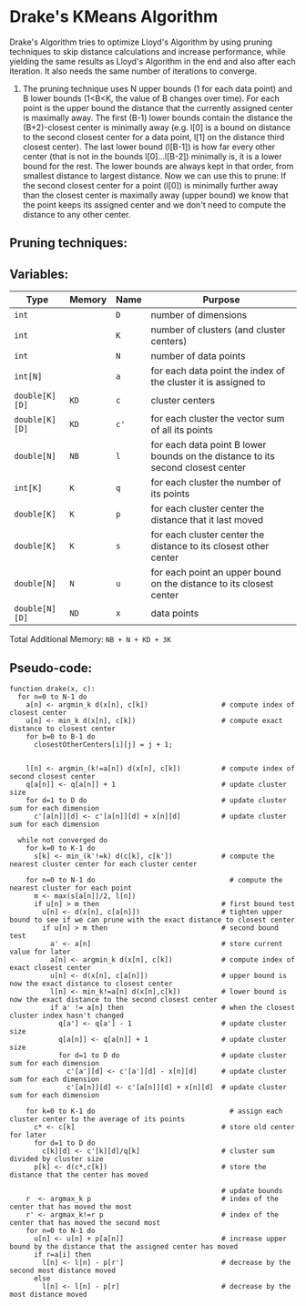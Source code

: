 # Drake's KMeans Algorithm

Drake's Algorithm tries to optimize Lloyd's Algorithm by using pruning techniques to skip distance calculations and increase performance, while yielding the same results as Lloyd's Algorithm in the end and also after each iteration. It also needs the same number of iterations to converge.

1. The pruning technique uses N upper bounds (1 for each data point) and B lower bounds (1<B<K, the value of B changes over time). For each point is the upper bound the distance that the currently assigned center is maximally away. The first (B-1) lower bounds contain the distance the (B+2)-closest center is minimally away (e.g. l[0] is a bound on distance to the second closest center for a data point, l[1] on the distance third closest center). The last lower bound (l[B-1]) is how far every other center (that is not in the bounds l[0]...l[B-2]) minimally is, it is a lower bound for the rest. The lower bounds are always kept in that order, from smallest distance to largest distance. Now we can use this to prune:
   If the second closest center for a point (l[0]) is minimally further away than the closest center is maximally away (upper bound) we know that the point keeps its assigned center and we don't need to compute the distance to any other center.

## Pruning techniques:

<!-- TODO: svg -->

## Variables:

| Type           | Memory | Name | Purpose                                                                         |
| -------------- | ------ | ---- | ------------------------------------------------------------------------------- |
| `int`          |        | `D`  | number of dimensions                                                            |
| `int`          |        | `K`  | number of clusters (and cluster centers)                                        |
| `int`          |        | `N`  | number of data points                                                           |
| `int[N]`       |        | `a`  | for each data point the index of the cluster it is assigned to                  |
| `double[K][D]` | `KD`   | `c`  | cluster centers                                                                 |
| `double[K][D]` | `KD`   | `c'` | for each cluster the vector sum of all its points                               |
| `double[N]`    | `NB`   | `l`  | for each data point B lower bounds on the distance to its second closest center |
| `int[K]`       | `K`    | `q`  | for each cluster the number of its points                                       |
| `double[K]`    | `K`    | `p`  | for each cluster center the distance that it last moved                         |
| `double[K]`    | `K`    | `s`  | for each cluster center the distance to its closest other center                |
| `double[N]`    | `N`    | `u`  | for each point an upper bound on the distance to its closest center             |
| `double[N][D]` | `ND`   | `x`  | data points                                                                     |

Total Additional Memory: `NB + N + KD + 3K`

## Pseudo-code:

```
function drake(x, c):
  for n=0 to N-1 do
    a[n] <- argmin_k d(x[n], c[k])                  # compute index of closest center
    u[n] <- min_k d(x[n], c[k])                     # compute exact distance to closest center
    for b=0 to B-1 do
      closestOtherCenters[i][j] = j + 1;


    l[n] <- argmin_(k!=a[n]) d(x[n], c[k])          # compute index of second closest center
    q[a[n]] <- q[a[n]] + 1                          # update cluster size
    for d=1 to D do                                 # update cluster sum for each dimension
      c'[a[n]][d] <- c'[a[n]][d] + x[n][d]          # update cluster sum for each dimension

  while not converged do
    for k=0 to K-1 do
      s[k] <- min_(k'!=k) d(c[k], c[k'])            # compute the nearest cluster center for each cluster center

    for n=0 to N-1 do                                 # compute the nearest cluster for each point
      m <- max(s[a[n]]/2, l[n])
      if u[n] > m then                              # first bound test
        u[n] <- d(x[n], c[a[n]])                    # tighten upper bound to see if we can prune with the exact distance to closest center
        if u[n] > m then                            # second bound test
          a' <- a[n]                                # store current value for later
          a[n] <- argmin_k d(x[n], c[k])            # compute index of exact closest center
          u[n] <- d(x[n], c[a[n]])                  # upper bound is now the exact distance to closest center
          l[n] <- min_k!=a[n] d(x[n],c[k])          # lower bound is now the exact distance to the second closest center
          if a' != a[n] then                        # when the closest cluster index hasn't changed
            q[a'] <- q[a'] - 1                      # update cluster size
            q[a[n]] <- q[a[n]] + 1                  # update cluster size
            for d=1 to D do                         # update cluster sum for each dimension
              c'[a'][d] <- c'[a'][d] - x[n][d]      # update cluster sum for each dimension
              c'[a[n]][d] <- c'[a[n]][d] + x[n][d]  # update cluster sum for each dimension

    for k=0 to K-1 do                                 # assign each cluster center to the average of its points
      c* <- c[k]                                    # store old center for later
      for d=1 to D do
        c[k][d] <- c'[k][d]/q[k]                    # cluster sum divided by cluster size
      p[k] <- d(c*,c[k])                            # store the distance that the center has moved

                                                    # update bounds
    r  <- argmax_k p                                # index of the center that has moved the most
    r' <- argmax_k!=r p                             # index of the center that has moved the second most
    for n=0 to N-1 do
      u[n] <- u[n] + p[a[n]]                        # increase upper bound by the distance that the assigned center has moved
      if r=a[i] then
        l[n] <- l[n] - p[r']                        # decrease by the second most distance moved
      else
        l[n] <- l[n] - p[r]                         # decrease by the most distance moved
```
